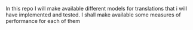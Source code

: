 In this repo I will make available different models for translations that i will have implemented and tested. I shall make available some measures of performance for each of them
